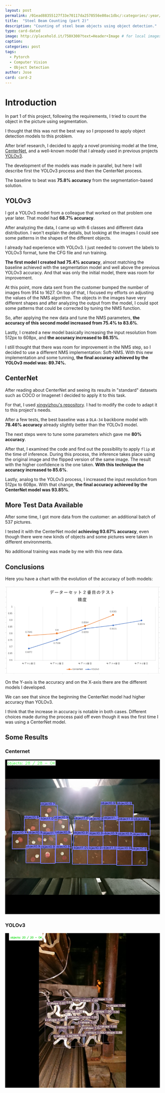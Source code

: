 ```yaml
---
layout: post
permalink: /01ead88355127f33e70117da2578556e80ac1dbc/:categories/:year/:month/:day/:title:output_ext
title:  "Steel Beam Counting (part 2)"
description: "Counting of steel beam objects using object detection."
type: card-dated
image: http://placehold.it/750X300?text=Header+Image # for local images, place in /assets/img/posts/
caption: 
categories: post
tags: 
  - Pytorch
  - Computer Vision
  - Object Detection
author: Jose
card: card-2
---
```


# Introduction

In part 1 of this project, following the requirements, I tried to count the object in the picture using segmentation.

I thought that this was not the best way so I proposed to apply object detection models to this problem.

After brief research, I decided to apply a novel promising model at the time, [CenterNet](https://github.com/xingyizhou/CenterNet), and a well-known model that I already used in previous projects [YOLOv3](https://github.com/AlexeyAB/darknet).

The development of the models was made in parallel, but here I will describe first the YOLOv3 process and then the CenterNet process.

The baseline to beat was **75.8% accuracy** from the segmentation-based solution.

## YOLOv3

I got a YOLOv3 model from a colleague that worked on that problem one year later. That model had **68.7% accuracy**.

After analyzing the data, I came up with 6 classes and different data distribution. I won't explain the details, but looking at the images I could see some 
patterns in the shapes of the different objects.

I already had experience with YOLOv3. I just needed to convert the labels to YOLOv3 format, tune the CFG file and run training.

**The first model I created had 75.4% accuracy**, almost matching the baseline achieved with the segmentation model and well above the previous YOLOv3 accuracy. 
And that was only the initial model, there was room for improvement.

At this point, more data sent from the customer bumped the number of images from 914 to 1627. 
On top of that, I focused my efforts on adjusting the values of the NMS algorithm. 
The objects in the images have very different shapes and after analyzing the output from the model,
I could spot some patterns that could be corrected by tuning the NMS function.

So, after applying the new data and tune the NMS parameters, **the accuracy of this second model increased from 75.4% to 83.6%**.

Lastly, I created a new model basically increasing the input resolution from 512px to 608px, and **the accuracy increased to 86.15%**.

I still thought that there was room for improvement in the NMS step, so I decided to use a different NMS implementation: Soft-NMS.
With this new implementation and some tunning, **the final accuracy achieved by the YOLOv3 model was: 89.74%.**

## CenterNet

After reading about CenterNet and seeing its results in "standard" datasets such as COCO or Imagenet I decided to apply it to this task.

For that, I used [xingyizhou's repository](https://github.com/xingyizhou/CenterNet). I had to modify the code to adapt it to this project's needs.

After a few tests, the best baseline was a `DLA-34` backbone model with **78.46% accuracy** already slightly better than the YOLOv3 model.

The next steps were to tune some parameters which gave me **80% accuracy**. 

After that, I examined the code and find out the possibility to apply `flip` at the time of inference. During this process, the inference takes place 
using the original image and the flipped version of the same image. The result with the higher confidence is the one taken. 
**With this technique the accuracy increased to 85.6%**.

Lastly, analog to the YOLOv3 process, I increased the input resolution from 512px to 608px.
With that change, **the final accuracy achieved by the CenterNet model was 93.85%**.

## More Test Data Available

After some time, I got more data from the customer: an additional batch of 537 pictures. 

I tested it with the CenterNet model **achieving 93.67% accuracy**, even though there were new kinds of objects and some 
pictures were taken in different environments.

No additional training was made by me with this new data.

## Conclusions

Here you have a chart with the evolution of the accuracy of both models:

![Graph comparison](/assets/img/posts/beam_counting_p2/steel_graph.png)

On the Y-axis is the accuracy and on the X-axis there are the different models I developed.

We can see that since the beginning the CenterNet model had higher accuracy than YOLOv3. 

I think that the increase in accuracy is notable in both cases. 
Different choices made during the process paid off even though it was the first time I was using a CenterNet model. 

## Some Results

### Centernet

![CenterNet](/assets/img/posts/beam_counting_p2/CenterNet_steel_1.png)

### YOLOv3

![YOLOv3](/assets/img/posts/beam_counting_p2/YOLOv3_steel_1.png)